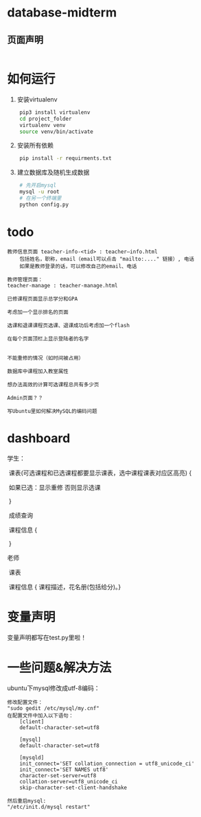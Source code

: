 # database-midterm

## 页面声明

```

```

# 如何运行
1. 安装virtualenv
``` bash
    pip3 install virtualenv
    cd project_folder
    virtualenv venv
    source venv/bin/activate
```
2. 安装所有依赖
``` bash
    pip install -r requirments.txt
```
3. 建立数据库及随机生成数据
``` bash
    # 先开启mysql
    mysql -u root
    # 在另一个终端里
    python config.py
```

# todo

    教师信息页面 teacher-info-<tid> : teacher—info.html
        包括姓名，职称，email（email可以点击 "mailto:...." 链接）, 电话
        如果是教师登录的话，可以修改自己的email、电话
    
    教师管理页面：
    teacher-manage : teacher-manage.html
    
    已修课程页面显示总学分和GPA
    
    考虑加一个显示排名的页面
    
    选课和退课课程页选课、退课成功后考虑加一个flash
    
    在每个页面顶栏上显示登陆者的名字


    不能重修的情况（如时间被占用）

    数据库中课程加入教室属性

    想办法高效的计算可选课程总共有多少页

    Admin页面？？

    写Ubuntu里如何解决MySQL的编码问题


# dashboard

学生：

​	课表(可选课程和已选课程都要显示课表，选中课程课表对应区高亮) {

​		如果已选：显示重修 否则显示选课

​	}

​	成绩查询

​	课程信息 {

​	}

老师

​	课表

​	课程信息 { 课程描述，花名册(包括给分)。}

# 变量声明

变量声明都写在test.py里啦！

# 一些问题&解决方法

ubuntu下mysql修改成utf-8编码：

```
修改配置文件：
"sudo gedit /etc/mysql/my.cnf"
在配置文件中加入以下语句：
	[client]
    default-character-set=utf8 

    [mysql]
    default-character-set=utf8 

    [mysqld]
    init_connect='SET collation_connection = utf8_unicode_ci'
    init_connect='SET NAMES utf8'
    character-set-server=utf8
    collation-server=utf8_unicode_ci
    skip-character-set-client-handshake 

然后重启mysql:
"/etc/init.d/mysql restart"
```
